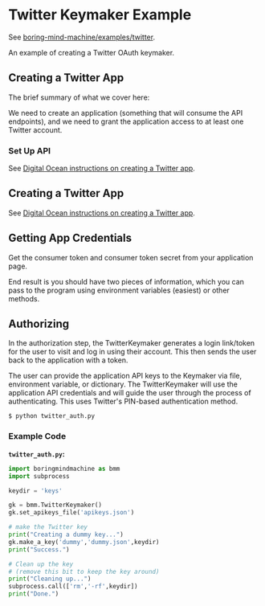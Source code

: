 # Twitter Keymaker Example

See [boring-mind-machine/examples/twitter](https://github.com/rainbow-mind-machine/boring-mind-machine/tree/master/examples/twitter).

An example of creating a Twitter OAuth keymaker.

## Creating a Twitter App

The brief summary of what we cover here:

We need to create an application (something that will consume the API
endpoints), and we need to grant the application access to at least one 
Twitter account.

### Set Up API

See [Digital Ocean instructions on creating a Twitter app](https://www.digitalocean.com/community/tutorials/how-to-create-a-twitter-app).

## Creating a Twitter App

See [Digital Ocean instructions on creating a Twitter app](https://www.digitalocean.com/community/tutorials/how-to-create-a-twitter-app).

## Getting App Credentials

Get the consumer token and consumer token secret from your application page.

End result is you should have two pieces of information,
which you can pass to the program using environment variables
(easiest) or other methods.

## Authorizing

In the authorization step, the TwitterKeymaker generates a login link/token for
the user to visit and log in using their account. This then sends the user back
to the application with a token.

The user can provide the application API keys to the Keymaker via file,
environment variable, or dictionary. The TwitterKeymaker will use the
application API credentials and will guide the user through the process of
authenticating.  This uses Twitter's PIN-based authentication method.

```
$ python twitter_auth.py
```

### Example Code

**`twitter_auth.py`:**

```python
import boringmindmachine as bmm
import subprocess

keydir = 'keys'

gk = bmm.TwitterKeymaker()
gk.set_apikeys_file('apikeys.json')

# make the Twitter key
print("Creating a dummy key...")
gk.make_a_key('dummy','dummy.json',keydir)
print("Success.")

# Clean up the key
# (remove this bit to keep the key around)
print("Cleaning up...")
subprocess.call(['rm','-rf',keydir])
print("Done.")
```

